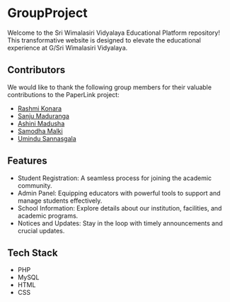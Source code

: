 # GroupProject

Welcome to the Sri Wimalasiri Vidyalaya Educational Platform repository! This transformative website is designed to elevate the educational experience at G/Sri Wimalasiri Vidyalaya.

## Contributors

We would like to thank the following group members for their valuable contributions to the PaperLink project:

-   [Rashmi Konara](https://github.com/RashmiKonara)
-   [Sanju Maduranga](https://github.com/SanjuMaduranga)
-   [Ashini Madusha](https://github.com/AshiniMadusha)
-   [Samodha Malki](https://github.com/SamodhaMalki)
-   [Umindu Sannasgala](https://github.com/umindu06)

## Features

-   Student Registration: A seamless process for joining the academic community.
-   Admin Panel: Equipping educators with powerful tools to support and manage students effectively.
-   School Information: Explore details about our institution, facilities, and academic programs.
-   Notices and Updates: Stay in the loop with timely announcements and crucial updates.

## Tech Stack

-   PHP
-   MySQL
-   HTML
-   CSS
